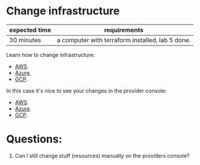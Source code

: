 # Change infrastructure

|expected time|requirements                                    |
|-------------|------------------------------------------------|
|30 minutes   |a computer with terraform installed, lab 5 done.|

Learn how to change infrastructure:

- [AWS](https://learn.hashicorp.com/tutorials/terraform/aws-change?in=terraform/aws-get-started).
- [Azure](https://learn.hashicorp.com/tutorials/terraform/azure-change?in=terraform/azure-get-started).
- [GCP](https://learn.hashicorp.com/tutorials/terraform/google-cloud-platform-change?in=terraform/gcp-get-started).

In this case it's nice to see your changes in the provider console:

- [AWS](https://aws.amazon.com/console/).
- [Azure](https://portal.azure.com/#blade/HubsExtension/BrowseResourceGroups).
- [GCP](https://console.cloud.google.com/).


# Questions:

1. Can I still change stuff (resources) manually on the providers console?

